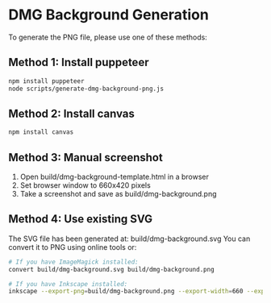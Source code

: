 # DMG Background Generation

To generate the PNG file, please use one of these methods:

## Method 1: Install puppeteer
```bash
npm install puppeteer
node scripts/generate-dmg-background-png.js
```

## Method 2: Install canvas
```bash
npm install canvas
```

## Method 3: Manual screenshot
1. Open build/dmg-background-template.html in a browser
2. Set browser window to 660x420 pixels
3. Take a screenshot and save as build/dmg-background.png

## Method 4: Use existing SVG
The SVG file has been generated at: build/dmg-background.svg
You can convert it to PNG using online tools or:
```bash
# If you have ImageMagick installed:
convert build/dmg-background.svg build/dmg-background.png

# If you have Inkscape installed:
inkscape --export-png=build/dmg-background.png --export-width=660 --export-height=420 build/dmg-background.svg
```
